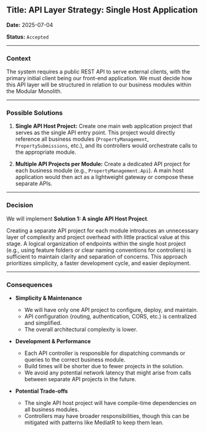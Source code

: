 ## **Title: API Layer Strategy: Single Host Application**

**Date:** 2025-07-04

**Status:** `Accepted`

---

### **Context**

The system requires a public REST API to serve external clients, with the primary initial client being our front-end application. We must decide how this API layer will be structured in relation to our business modules within the Modular Monolith.

---

### **Possible Solutions**

1. **Single API Host Project:** Create one main web application project that serves as the single API entry point. This project would directly reference all business modules (`PropertyManagement`, `PropertySubmissions`, etc.), and its controllers would orchestrate calls to the appropriate module.
    
2. **Multiple API Projects per Module:** Create a dedicated API project for each business module (e.g., `PropertyManagement.Api`). A main host application would then act as a lightweight gateway or compose these separate APIs.
    

---

### **Decision**

We will implement **Solution 1: A single API Host Project**.

Creating a separate API project for each module introduces an unnecessary layer of complexity and project overhead with little practical value at this stage. A logical organization of endpoints within the single host project (e.g., using feature folders or clear naming conventions for controllers) is sufficient to maintain clarity and separation of concerns. This approach prioritizes simplicity, a faster development cycle, and easier deployment.

---

### **Consequences**

- **Simplicity & Maintenance**
    
    - We will have only one API project to configure, deploy, and maintain.
    - API configuration (routing, authentication, CORS, etc.) is centralized and simplified.
    - The overall architectural complexity is lower.
- **Development & Performance**
    
    - Each API controller is responsible for dispatching commands or queries to the correct business module.
    - Build times will be shorter due to fewer projects in the solution.
    - We avoid any potential network latency that might arise from calls between separate API projects in the future.
- **Potential Trade-offs**
    
    - The single API host project will have compile-time dependencies on all business modules.
    - Controllers may have broader responsibilities, though this can be mitigated with patterns like MediatR to keep them lean.